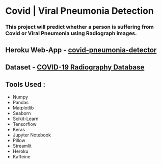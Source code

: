 # Covid | Viral Pneumonia Detection

### This project will predict whether a person is suffering from Covid or Viral Pneumonia using Radiograph images.

## Heroku Web-App - [covid-pneumonia-detector](https://pneumonia-covid-detector.herokuapp.com/)

## Dataset - [COVID-19 Radiography Database](https://www.kaggle.com/tawsifurrahman/covid19-radiography-database)
## Tools Used :
* Numpy
* Pandas
* Matplotlib
* Seaborn
* Scikit-Learn
* Tensorflow
* Keras
* Jupyter Notebook
* Pillow
* Streamlit
* Heroku
* Kaffeine

